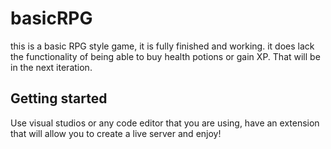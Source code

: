 # basicRPG
this is a basic RPG style game, it is fully finished and working. it does lack the functionality of being able to buy health potions or gain XP. That will be in the next iteration.
## Getting started
Use visual studios or any code editor that you are using, have an extension that will allow you to create a live server and enjoy!
